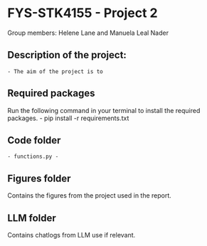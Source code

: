 # FYS-STK4155 - Project 2

Group members: Helene Lane and Manuela Leal Nader

## Description of the project:
    - The aim of the project is to 

## Required packages
Run the following command in your terminal to install the required packages. 
     - pip install -r requirements.txt


## Code folder
    - functions.py - 

## Figures folder
Contains the figures from the project used in the report.

## LLM folder
Contains chatlogs from LLM use if relevant. 